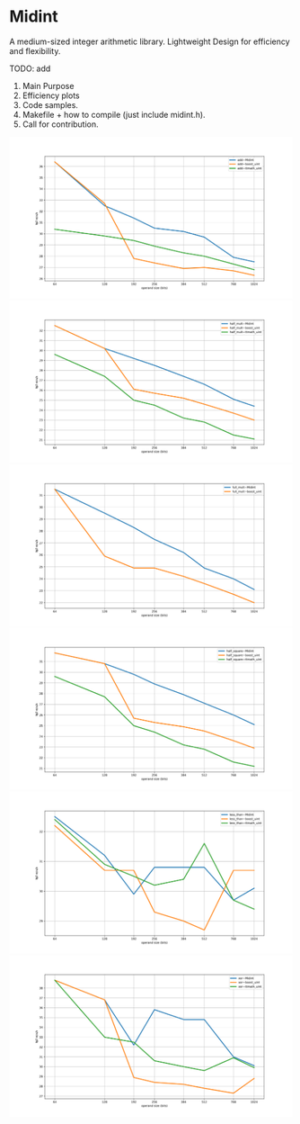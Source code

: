 # Midint
A medium-sized integer arithmetic library. Lightweight Design for efficiency and flexibility.

TODO: add
1) Main Purpose
2) Efficiency plots
3) Code samples.
4) Makefile + how to compile (just include midint.h).
5) Call for contribution.

<picture>
<img src="https://github.com/IamPoosha/Midint/blob/main/figures_clang/add.png" alt="Addition efficiency comparison"/>
</picture>

<picture>
<img src="https://github.com/IamPoosha/Midint/blob/main/figures_clang/half_mult.png" alt="Multiplication efficiency comparison"/>
</picture>

<picture>
<img src="https://github.com/IamPoosha/Midint/blob/main/figures_clang/full_mult.png" alt="Full multiplication efficiency comparison"/>
</picture>

<picture>
<img src="https://github.com/IamPoosha/Midint/blob/main/figures_clang/half_square.png" alt="Squaring efficiency comparison"/>
</picture>

<picture>
<img src="https://github.com/IamPoosha/Midint/blob/main/figures_clang/less_than.png" alt="Comparison (usually determined by top limb) efficiency comparison"/>
</picture>

<picture>
<img src="https://github.com/IamPoosha/Midint/blob/main/figures_clang/xor.png" alt="Xor efficiency comparison"/>
</picture>
